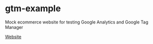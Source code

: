 # gtm-example
Mock ecommerce website for testing Google Analytics and Google Tag Manager

[Website](https://larryn-data.github.io/gtm-example)